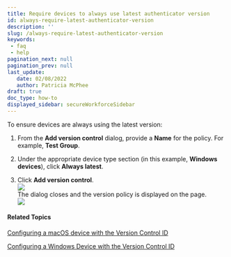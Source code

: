 ```yaml
---
title: Require devices to always use latest authenticator version
id: always-require-latest-authenticator-version
description: ''
slug: /always-require-latest-authenticator-version
keywords: 
 - faq
 - help
pagination_next: null
pagination_prev: null
last_update: 
   date: 02/08/2022
   author: Patricia McPhee
draft: true
doc_type: how-to
displayed_sidebar: secureWorkforceSidebar
---  
```




To ensure devices are always using the latest version:

1.  From the **Add version control** dialog, provide a **Name** for the policy. For example, **Test Group**.
    
2.  Under the appropriate device type section (in this example, **Windows devices**), click **Always latest**.
    
3.  Click **Add version control**.  
    ![](/images/version-control/version_control_test_group_latest_version_windows.png)  
    The dialog closes and the version policy is displayed on the page.  
    ![](/images/version-control/version_control_test_group_latest_version_windows_added.png)
    

#### Related Topics


[Configuring a macOS device with the Version Control ID](/docs/secure-work/workforce-settings/version-control/configuring-a-macos-device-with-the-version-control-id)

[Configuring a Windows Device with the Version Control ID](/docs/secure-work/workforce-settings/version-control/configuring-a-windows-device-with-the-version-control-id)